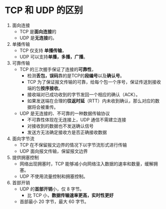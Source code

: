 # TCP 和 UDP 的区别

1. 面向连接
   - TCP 是**面向连接**的
   - UDP 是**无连接**的。
2. 单播传输
   - TCP 仅支持 **单播传输**，
   - UDP 可以支持**单播，多播，广播**。
3. 可靠传输
   - TCP 的三次握手保证了连接的**可靠性**，
     - 检测**丢包，误码**靠的是TCP的**段编号**以及**确认号**。
     - TCP 为了保证报文传输的可靠，给每个包一个序号，保证传送到接收端的包**按序接收**。
     - 接收端对已成功收到的字节发回一个相应的确认（ACK）。
     - 如果发送端在合理的**往返时延**（RTT）内未收到确认，那么对应的数据将会被重传。
   - UDP 是无连接的、不可靠的一种数据传输协议
     - 不可靠性体现在无连接上，UDP 通信不需建立连接
     - 对接收到的数据也不发送确认信号
     - 发送方无法确定接收方是否正确接收数据
4. 面向字节流
   - TCP 在不保留报文边界的情况下以字节流形式进行传输
   - UDP 面向报文传输，保留报文边界
5. 提供拥塞控制
   - 网络出现拥塞时，TCP 能够减小向网络注入数据的速率和数量，缓解拥塞。
   - UDP 不使用流量控制和拥塞控制。
6. 首部开销
   - UDP 的**首部开销**小，仅 8 字节。
     - 比 TCP 小，**数据传输速率更高，实时性更好**
   - 首部最小 20 字节，最大 60 字节。




